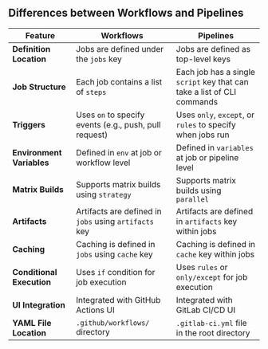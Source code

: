## Differences between <i class="fab fa-github"></i> Workflows and <i class="fab fa-github"></i>  Pipelines

| Feature                     | <i class="fab fa-github"></i> Workflows                          | <i class="fab fa-github"></i>  Pipelines                          |
|-----------------------------|------------------------------------------|-------------------------------------------|
| **Definition Location**      | Jobs are defined under the `jobs` key   | Jobs are defined as top-level keys        |
| **Job Structure**           | Each job contains a list of `steps`     | Each job has a single `script` key that can take a list of CLI commands |
| **Triggers**                | Uses `on` to specify events (e.g., push, pull request) | Uses `only`, `except`, or `rules` to specify when jobs run |
| **Environment Variables**   | Defined in `env` at job or workflow level | Defined in `variables` at job or pipeline level |
| **Matrix Builds**           | Supports matrix builds using `strategy` | Supports matrix builds using `parallel` |
| **Artifacts**               | Artifacts are defined in `jobs` using `artifacts` key | Artifacts are defined in `artifacts` key within jobs |
| **Caching**                 | Caching is defined in `jobs` using `cache` key | Caching is defined in `cache` key within jobs |
| **Conditional Execution**   | Uses `if` condition for job execution    | Uses `rules` or `only/except` for job execution |
| **UI Integration**          | Integrated with GitHub Actions UI       | Integrated with GitLab CI/CD UI          |
| **YAML File Location**      | `.github/workflows/` directory           | `.gitlab-ci.yml` file in the root directory |
